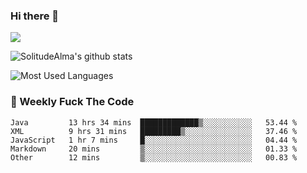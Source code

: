 ### Hi there 👋
<p>
  <a href="https://count.getloli.com/"><img src="https://count.getloli.com/get/@:solitudealma"></a>
</p>

![SolitudeAlma's github stats](https://github-readme-stats.vercel.app/api?username=solitudealma&show_icons=true&theme=radical)

![Most Used Languages](https://github-readme-stats.vercel.app/api/top-langs/?username=solitudealma&layout=compact&hide_border=true&theme=dark)
<!-- ![visitors](https://visitor-badge.glitch.me/badge?page_id=solitudealma.solitudealma.id) -->


### :dart: Weekly Fuck The Code

<!--START_SECTION:waka-->
```text
Java         13 hrs 34 mins  █████████████▒░░░░░░░░░░░   53.44 % 
XML          9 hrs 31 mins   █████████▒░░░░░░░░░░░░░░░   37.46 % 
JavaScript   1 hr 7 mins     █░░░░░░░░░░░░░░░░░░░░░░░░   04.44 % 
Markdown     20 mins         ▒░░░░░░░░░░░░░░░░░░░░░░░░   01.33 % 
Other        12 mins         ▒░░░░░░░░░░░░░░░░░░░░░░░░   00.83 % 
```
<!--END_SECTION:waka-->

